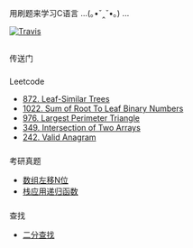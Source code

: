 用刷题来学习C语言 ...(｡•ˇ‸ˇ•｡) ...

[![Travis](https://img.shields.io/badge/language-C-green.svg)]()
##
传送门
###
Leetcode
- [872. Leaf-Similar Trees](Leetcode/Tree/872.Leaf-Similar-Trees.c)
- [1022. Sum of Root To Leaf Binary Numbers](Leetcode/Tree/1022.Sum-of-Root-To-Leaf-Binary-Numbers.c)
- [976. Largest Perimeter Triangle](Leetcode/Sort/976.Largest-Perimeter-Triangle.c)
- [349. Intersection of Two Arrays](Leetcode/Sort/349.Intersection-of-Two-Arrays.c)
- [242. Valid Anagram]()
###
考研真题
- [数组左移N位](GraduateEntranceExamination/circular-left-shift.c)
- [栈应用递归函数](GraduateEntranceExamination/stack_fucntion.md)
###
查找
- [二分查找](Search/binary-search.c)